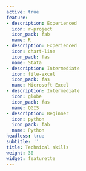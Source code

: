 ```yaml
---
active: true
feature:
- description: Experienced
  icon: r-project
  icon_pack: fab
  name: R
- description: Experienced
  icon: chart-line
  icon_pack: fas
  name: Stata
- description: Intermediate
  icon: file-excel
  icon_pack: fas
  name: Microsoft Excel
- description: Intermediate
  icon: globe
  icon_pack: fas
  name: QGIS
- description: Beginner
  icon: python
  icon_pack: fab
  name: Python
headless: true
subtitle: ''
title: Technical skills
weight: 30
widget: featurette
---
```


